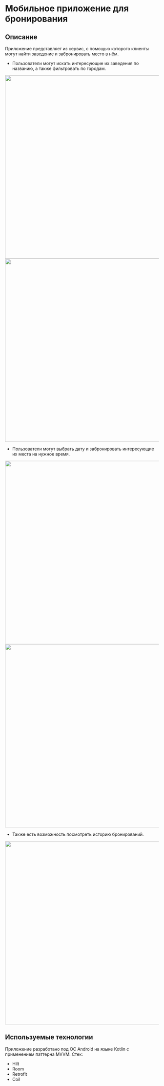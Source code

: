 # Мобильное приложение для бронирования

## Описание

Приложение представляет из сервис, с помощью которого клиенты могут найти заведение и забронировать место в нём.

* Пользователи могут искать интересующие их заведения по названию, а также фильтровать по городам.

<img src="image.png" height="600">
<img src="image-4.png" height="600">

* Пользователи могут выбрать дату и забронировать интересующие их места на нужное время.

<img src="image-1.png" height="600">
<img src="image-2.png" height="600">

* Также есть возможность посмотреть историю бронирований.

<img src="image-3.png" height="600">

## Используемые технологии

Приложение разработано под ОС Android на языке Kotlin с применением паттерна MVVM. Стек:
* Hilt
* Room
* Retrofit
* Coil
